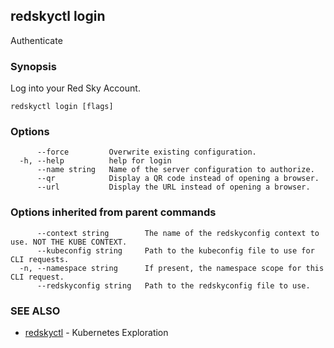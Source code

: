 ## redskyctl login

Authenticate

### Synopsis

Log into your Red Sky Account.

```
redskyctl login [flags]
```

### Options

```
      --force         Overwrite existing configuration.
  -h, --help          help for login
      --name string   Name of the server configuration to authorize.
      --qr            Display a QR code instead of opening a browser.
      --url           Display the URL instead of opening a browser.
```

### Options inherited from parent commands

```
      --context string        The name of the redskyconfig context to use. NOT THE KUBE CONTEXT.
      --kubeconfig string     Path to the kubeconfig file to use for CLI requests.
  -n, --namespace string      If present, the namespace scope for this CLI request.
      --redskyconfig string   Path to the redskyconfig file to use.
```

### SEE ALSO

* [redskyctl](redskyctl.md)	 - Kubernetes Exploration

